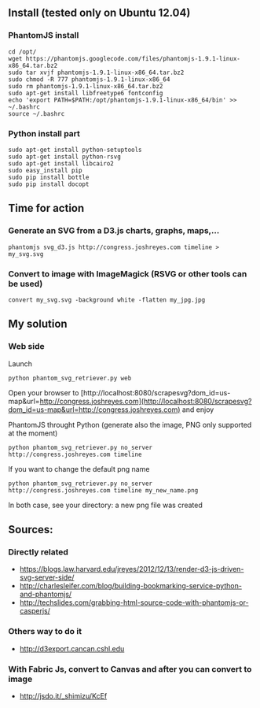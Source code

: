 ## Install (tested only on Ubuntu 12.04)

### PhantomJS install

    cd /opt/
    wget https://phantomjs.googlecode.com/files/phantomjs-1.9.1-linux-x86_64.tar.bz2
    sudo tar xvjf phantomjs-1.9.1-linux-x86_64.tar.bz2
    sudo chmod -R 777 phantomjs-1.9.1-linux-x86_64
    sudo rm phantomjs-1.9.1-linux-x86_64.tar.bz2
    sudo apt-get install libfreetype6 fontconfig
    echo 'export PATH=$PATH:/opt/phantomjs-1.9.1-linux-x86_64/bin' >> ~/.bashrc
    source ~/.bashrc

### Python install part

    sudo apt-get install python-setuptools
    sudo apt-get install python-rsvg
    sudo apt-get install libcairo2
    sudo easy_install pip
    sudo pip install bottle
    sudo pip install docopt

## Time for action

### Generate an SVG from a D3.js charts, graphs, maps,...

    phantomjs svg_d3.js http://congress.joshreyes.com timeline > my_svg.svg

### Convert to image with ImageMagick (RSVG or other tools can be used)

    convert my_svg.svg -background white -flatten my_jpg.jpg

## My solution

### Web side

Launch

    python phantom_svg_retriever.py web

Open your browser to [http://localhost:8080/scrapesvg?dom_id=us-map&url=http://congress.joshreyes.com](http://localhost:8080/scrapesvg?dom_id=us-map&url=http://congress.joshreyes.com) and enjoy

PhantomJS throught Python (generate also the image, PNG only supported at the moment)

    python phantom_svg_retriever.py no_server http://congress.joshreyes.com timeline

If you want to change the default png name

    python phantom_svg_retriever.py no_server http://congress.joshreyes.com timeline my_new_name.png

In both case, see  your directory: a new png file was created

## Sources:

### Directly related

 * https://blogs.law.harvard.edu/jreyes/2012/12/13/render-d3-js-driven-svg-server-side/
 * http://charlesleifer.com/blog/building-bookmarking-service-python-and-phantomjs/
 * http://techslides.com/grabbing-html-source-code-with-phantomjs-or-casperjs/

### Others way to do it

 * http://d3export.cancan.cshl.edu

### With Fabric Js, convert to Canvas and after you can convert to image

 * http://jsdo.it/_shimizu/KcEf
